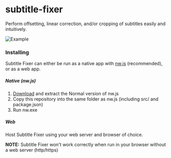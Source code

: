 # subtitle-fixer
Perform offsetting, linear correction, and/or cropping of subtitles easily and intuitively.

![Example](https://i.imgur.com/edDmmFj.png)

### Installing

Subtitle Fixer can either be run as a native app with [nw.js](https://nwjs.io/) (recommended), or as a web app.

##### Native (nw.js)

1. [Download](https://nwjs.io/downloads/) and extract the Normal version of nw.js
1. Copy this repository into the same folder as nw.js (including src/ and package.json)
1. Run nw.exe

##### Web

Host Subtitle Fixer using your web server and browser of choice.

__NOTE:__ Subtitle Fixer won't work correctly when run in your browser without a web server (http/https)
